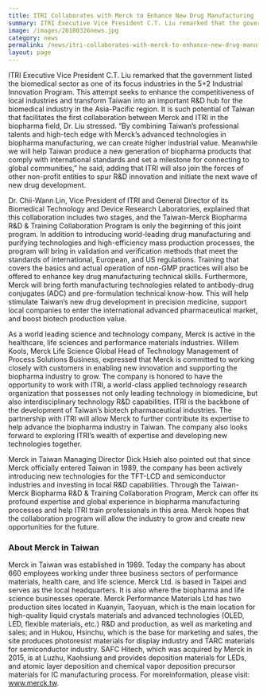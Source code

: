 ```yaml
---
title: ITRI Collaborates with Merck to Enhance New Drug Manufacturing
summary: ITRI Executive Vice President C.T. Liu remarked that the government listed the biomedical sector as one of its focus industries in the 5+2 Industrial Innovation Program.
image: /images/20180326news.jpg
category: news
permalink: /news/itri-collaborates-with-merck-to-enhance-new-drug-manufacturing/
layout: page
---
```

ITRI Executive Vice President C.T. Liu remarked that the government listed the biomedical sector as one of its focus industries in the 5+2 Industrial Innovation Program. This attempt seeks to enhance the competitiveness of local industries and transform Taiwan into an important R&D hub for the biomedical industry in the Asia-Pacific region. It is such potential of Taiwan that facilitates the first collaboration between Merck and ITRI in the biopharma field, Dr. Liu stressed. “By combining Taiwan’s professional talents and high-tech edge with Merck’s advanced technologies in biopharma manufacturing, we can create higher industrial value. Meanwhile we will help Taiwan produce a new generation of biopharma products that comply with international standards and set a milestone for connecting to global communities,” he said, adding that ITRI will also join the forces of other non-profit entities to spur R&D innovation and initiate the next wave of new drug development.

Dr. Chii-Wann Lin, Vice President of ITRI and General Director of its Biomedical Technology and Device Research Laboratories, explained that this collaboration includes two stages, and the Taiwan-Merck Biopharma R&D & Training Collaboration Program is only the beginning of this joint program. In addition to introducing world-leading drug manufacturing and purifying technologies and high-efficiency mass production processes, the program will bring in validation and verification methods that meet the standards of international, European, and US regulations. Training that covers the basics and actual operation of non-GMP practices will also be offered to enhance key drug manufacturing technical skills. Furthermore, Merck will bring forth manufacturing technologies related to antibody-drug conjugates (ADC) and pre-formulation technical know-how. This will help stimulate Taiwan’s new drug development in precision medicine, support local companies to enter the international advanced pharmaceutical market, and boost biotech production value.

As a world leading science and technology company, Merck is active in the healthcare, life sciences and performance materials industries. Willem Kools, Merck Life Science Global Head of Technology Management of Process Solutions Business, expressed that Merck is committed to working closely with customers in enabling new innovation and supporting the biopharma industry to grow. The company is honored to have the opportunity to work with ITRI, a world-class applied technology research organization that possesses not only leading technology in biomedicine, but also interdisciplinary technology R&D capabilities. ITRI is the backbone of the development of Taiwan’s biotech pharmaceutical industries. The partnership with ITRI will allow Merck to further contribute its expertise to help advance the biopharma industry in Taiwan. The company also looks forward to exploring ITRI’s wealth of expertise and developing new technologies together.

Merck in Taiwan Managing Director Dick Hsieh also pointed out that since Merck officially entered Taiwan in 1989, the company has been actively introducing new technologies for the TFT-LCD and semiconductor industries and investing in local R&D capabilities. Through the Taiwan-Merck Biopharma R&D & Training Collaboration Program, Merck can offer its profound expertise and global experience in biopharma manufacturing processes and help ITRI train professionals in this area. Merck hopes that the collaboration program will allow the industry to grow and create new opportunities for the future.

### About Merck in Taiwan
Merck in Taiwan was established in 1989. Today the company has about 660 employees working under three business sectors of performance materials, health care, and life science. Merck Ltd. is based in Taipei and serves as the local headquarters. It is also where the biopharma and life science businesses operate. Merck Performance Materials Ltd has two production sites located in Kuanyin, Taoyuan, which is the main location for high-quality liquid crystals materials and advanced technologies (OLED, LED, flexible materials, etc.) R&D and production, as well as marketing and sales; and in Hukou, Hsinchu, which is the base for marketing and sales, the site produces photoresist materials for display industry and TARC materials for semiconductor industry. SAFC Hitech, which was acquired by Merck in 2015, is at Luzhu, Kaohsiung and provides deposition materials for LEDs, and atomic layer deposition and chemical vapor deposition precursor materials for IC manufacturing process. For moreinformation, please visit: <a href="http://www.merck.tw/">www.merck.tw</a>. 
